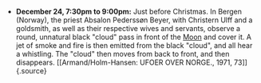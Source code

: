 ﻿-   **December 24, 7:30pm to 9:00pm:** Just before Christmas. In Bergen (Norway), the priest Absalon Pederssøn Beyer, with Christern Ulff and a goldsmith, as well as their respective wives and servants, observe a round, unnatural black "cloud" pass in front of the [Moon](Moon.html) and cover it. A jet of smoke and fire is then emitted from the black "cloud", and all hear a whistling. The "cloud" then moves from back to front, and then disappears. [\[Armand/Holm-Hansen: UFOER OVER NORGE., 1971, 73\]]{.source}

